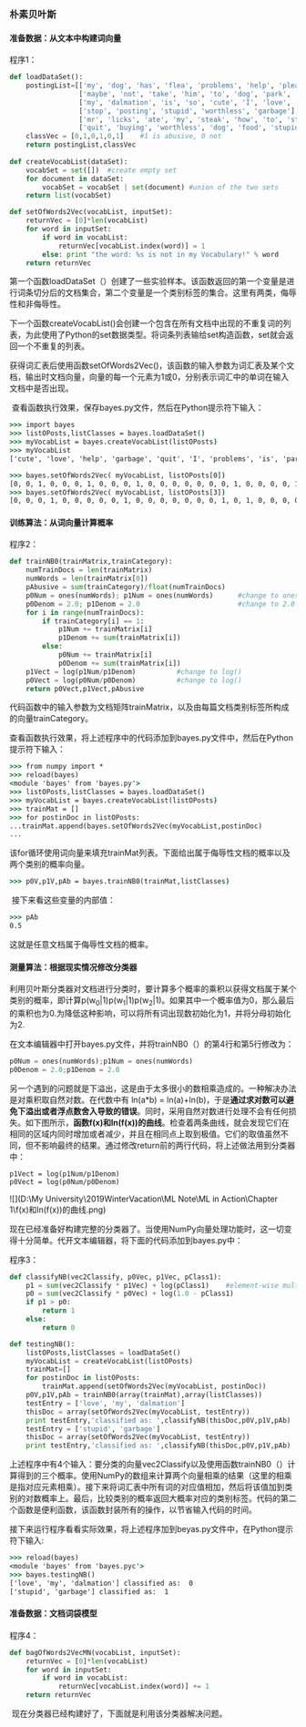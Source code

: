 ### 朴素贝叶斯

#### 准备数据：从文本中构建词向量

程序1：

```python
def loadDataSet():
    postingList=[['my', 'dog', 'has', 'flea', 'problems', 'help', 'please'],
                 ['maybe', 'not', 'take', 'him', 'to', 'dog', 'park', 'stupid'],
                 ['my', 'dalmation', 'is', 'so', 'cute', 'I', 'love', 'him'],
                 ['stop', 'posting', 'stupid', 'worthless', 'garbage'],
                 ['mr', 'licks', 'ate', 'my', 'steak', 'how', 'to', 'stop', 'him'],
                 ['quit', 'buying', 'worthless', 'dog', 'food', 'stupid']]
    classVec = [0,1,0,1,0,1]    #1 is abusive, 0 not
    return postingList,classVec
                 
def createVocabList(dataSet):
    vocabSet = set([])  #create empty set
    for document in dataSet:
        vocabSet = vocabSet | set(document) #union of the two sets
    return list(vocabSet)

def setOfWords2Vec(vocabList, inputSet):
    returnVec = [0]*len(vocabList)
    for word in inputSet:
        if word in vocabList:
            returnVec[vocabList.index(word)] = 1
        else: print "the word: %s is not in my Vocabulary!" % word
    return returnVec
```

​	第一个函数loadDataSet（）创建了一些实验样本。该函数返回的第一个变量是进行词条切分后的文档集合，第二个变量是一个类别标签的集合。这里有两类，侮辱性和非侮辱性。

​	下一个函数createVocabList()会创建一个包含在所有文档中出现的不重复词的列表，为此使用了Python的set数据类型。将词条列表输给set构造函数，set就会返回一个不重复的列表。

​	获得词汇表后使用函数setOfWords2Vec()，该函数的输入参数为词汇表及某个文档，输出时文档向量，向量的每一个元素为1或0，分别表示词汇中的单词在输入文档中是否出现。

​	查看函数执行效果，保存bayes.py文件，然后在Python提示符下输入：

```cmd
>>> import bayes
>>> listOPosts,listClasses = bayes.loadDataSet()
>>> myVocabList = bayes.createVocabList(listOPosts)
>>> myVocabList
['cute', 'love', 'help', 'garbage', 'quit', 'I', 'problems', 'is', 'park', 'stop', 'flea', 'dalmation', 'licks', 'food', 'not', 'him', 'buying', 'posting', 'has', 'worthless', 'ate', 'to', 'maybe', 'please', 'dog', 'how', 'stupid', 'so', 'take', 'mr', 'steak', 'my']

>>> bayes.setOfWords2Vec( myVocabList, listOPosts[0])
[0, 0, 1, 0, 0, 0, 1, 0, 0, 0, 1, 0, 0, 0, 0, 0, 0, 0, 1, 0, 0, 0, 0, 1, 1, 0, 0, 0, 0, 0, 0, 1]
>>> bayes.setOfWords2Vec( myVocabList, listOPosts[3])
[0, 0, 0, 1, 0, 0, 0, 0, 0, 1, 0, 0, 0, 0, 0, 0, 0, 1, 0, 1, 0, 0, 0, 0, 0, 0, 1, 0, 0, 0, 0, 0]  

```

#### 训练算法：从词向量计算概率

程序2：

```python
def trainNB0(trainMatrix,trainCategory):
    numTrainDocs = len(trainMatrix)
    numWords = len(trainMatrix[0])
    pAbusive = sum(trainCategory)/float(numTrainDocs)
    p0Num = ones(numWords); p1Num = ones(numWords)      #change to ones() 
    p0Denom = 2.0; p1Denom = 2.0                        #change to 2.0
    for i in range(numTrainDocs):
        if trainCategory[i] == 1:
            p1Num += trainMatrix[i]
            p1Denom += sum(trainMatrix[i])
        else:
            p0Num += trainMatrix[i]
            p0Denom += sum(trainMatrix[i])
    p1Vect = log(p1Num/p1Denom)          #change to log()
    p0Vect = log(p0Num/p0Denom)          #change to log()
    return p0Vect,p1Vect,pAbusive
```

​	代码函数中的输入参数为文档矩阵trainMatrix，以及由每篇文档类别标签所构成的向量trainCategory。

​	查看函数执行效果，将上述程序中的代码添加到bayes.py文件中，然后在Python提示符下输入：

```cmd
>>> from numpy import *
>>> reload(bayes)
<module 'bayes' from 'bayes.py'>
>>> listOPosts,listClasses = bayes.loadDataSet()
>>> myVocabList = bayes.createVocabList(listOPosts)
>>> trainMat = []
>>> for postinDoc in listOPosts:
...trainMat.append(bayes.setOfWords2Vec(myVocabList,postinDoc)
...
```

​	该for循环使用词向量来填充trainMat列表。下面给出属于侮辱性文档的概率以及两个类别的概率向量。

```cmd
>>> p0V,p1V,pAb = bayes.trainNB0(trainMat,listClasses)
```

​	接下来看这些变量的内部值：

```cmd
>>> pAb
0.5
```

这就是任意文档属于侮辱性文档的概率。

#### 测量算法：根据现实情况修改分类器

​	利用贝叶斯分类器对文档进行分类时，要计算多个概率的乘积以获得文档属于某个类别的概率，即计算p(w<sub>0</sub>|1)p(w<sub>1</sub>|1)p(w<sub>2</sub>|1)。如果其中一个概率值为0，那么最后的乘积也为0.为降低这种影响，可以将所有词出现数初始化为1，并将分母初始化为2.

​	在文本编辑器中打开bayes.py文件，并将trainNB0（）的第4行和第5行修改为：

```python 
p0Num = ones(numWords);p1Num = ones(numWords)
p0Denom = 2.0;p1Denom = 2.0
```

​	另一个遇到的问题就是下溢出，这是由于太多很小的数相乘造成的。一种解决办法是对乘积取自然对数。在代数中有 ln(a*b) = ln(a)+ln(b)，于是**通过求对数可以避免下溢出或者浮点数舍入导致的错误**。同时，采用自然对数进行处理不会有任何损失。如下图所示，**函数f(x)和ln(f(x))的曲线**。检查着两条曲线，就会发现它们在相同的区域内同时增加或者减少，并且在相同点上取到极值。它们的取值虽然不同，但不影响最终的结果。通过修改return前的两行代码，将上述做法用到分类器中：​    

```
p1Vect = log(p1Num/p1Denom)
p0Vect = log(p0Num/p0Denom)
```

![](D:\My University\2019WinterVacation\ML Note\ML in Action\Chapter 1\f(x)和ln(f(x))的曲线.png)

现在已经准备好构建完整的分类器了。当使用NumPy向量处理功能时，这一切变得十分简单。代开文本编辑器，将下面的代码添加到bayes.py中：

程序3：

```python
def classifyNB(vec2Classify, p0Vec, p1Vec, pClass1):
    p1 = sum(vec2Classify * p1Vec) + log(pClass1)    #element-wise mult
    p0 = sum(vec2Classify * p0Vec) + log(1.0 - pClass1)
    if p1 > p0:
        return 1
    else: 
        return 0

def testingNB():
    listOPosts,listClasses = loadDataSet()
    myVocabList = createVocabList(listOPosts)
    trainMat=[]
    for postinDoc in listOPosts:
        trainMat.append(setOfWords2Vec(myVocabList, postinDoc))
    p0V,p1V,pAb = trainNB0(array(trainMat),array(listClasses))
    testEntry = ['love', 'my', 'dalmation']
    thisDoc = array(setOfWords2Vec(myVocabList, testEntry))
    print testEntry,'classified as: ',classifyNB(thisDoc,p0V,p1V,pAb)
    testEntry = ['stupid', 'garbage']
    thisDoc = array(setOfWords2Vec(myVocabList, testEntry))
    print testEntry,'classified as: ',classifyNB(thisDoc,p0V,p1V,pAb)
```

​	上述程序中有4个输入：要分类的向量vec2Classify以及使用函数trainNB0（）计算得到的三个概率。使用NumPy的数组来计算两个向量相乘的结果（这里的相乘是指对应元素相乘）。接下来将词汇表中所有词的对应值相加，然后将该值加到类别的对数概率上。最后，比较类别的概率返回大概率对应的类别标签。代码的第二个函数是便利函数，该函数封装所有的操作，以节省输入代码的时间。

​	接下来运行程序看看实际效果，将上述程序加到beyas.py文件中，在Python提示符下输入:

```cmd
>>> reload(bayes)
<module 'bayes' from 'bayes.pyc'>
>>> bayes.testingNB()
['love', 'my', 'dalmation'] classified as:  0
['stupid', 'garbage'] classified as:  1
```

#### 准备数据：文档词袋模型

程序4：

```python
def bagOfWords2VecMN(vocabList, inputSet):
    returnVec = [0]*len(vocabList)
    for word in inputSet:
        if word in vocabList:
            returnVec[vocabList.index(word)] += 1
    return returnVec

```

​	现在分类器已经构建好了，下面就是利用该分类器解决问题。